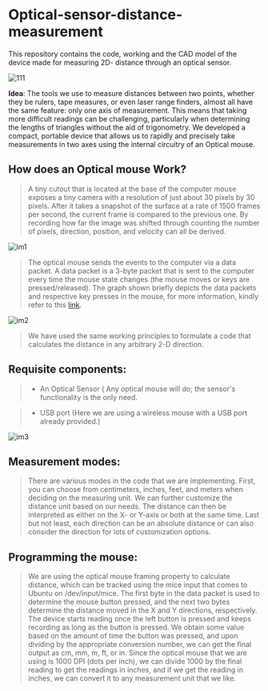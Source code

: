 # Optical-sensor-distance-measurement
This repository contains the code, working and the CAD model of the device made for measuring 2D- distance through an optical sensor.

![111](https://user-images.githubusercontent.com/97225407/213273361-aa819357-d7af-48d0-a6b4-c45acd32f8bc.jpeg)

**Idea**: The tools we use to measure distances between two points, whether they be rulers, tape measures, or even laser range finders, almost all have the same feature: only one axis of measurement. This means that taking more difficult readings can be challenging, particularly when determining the lengths of triangles without the aid of trigonometry. We developed a compact, portable device that allows us to rapidly and precisely take measurements in two axes using the internal circuitry of an Optical mouse.

## How does an Optical mouse Work?

> A tiny cutout that is located at the base of the computer mouse exposes a tiny camera with a resolution of just about 30 pixels by 30 pixels. After it takes a snapshot of the surface at a rate of 1500 frames per second, the current frame is compared to the previous one. By recording how far the image was shifted through counting the number of pixels, direction, position, and velocity can all be derived. 

![im1](https://user-images.githubusercontent.com/97225407/213274447-c90663fc-0d86-4f16-bad9-ef057c6efd8f.png)


> The optical mouse sends the events to the computer via a data packet. A data packet is a 3-byte packet that is sent to the computer every time the mouse state changes (the mouse moves or keys are pressed/released). 
The graph shown briefly depicts the data packets and respective key presses in the mouse, for more information, kindly refer to this [link](https://courses.cs.washington.edu/courses/cse477/00sp/projectwebs/groupb/PS2-mouse/mouse.html).

![im2](https://user-images.githubusercontent.com/97225407/213275017-41b01c92-4087-4091-a11e-d02ea5d99f49.png)


> We have used the same working principles to formulate a code that calculates the distance in any arbitrary 2-D direction.

## Requisite components:
> - An Optical Sensor ( Any optical mouse will do; the sensor's functionality is the only need. 
 
> - USB port (Here we are using a wireless mouse with a USB port already provided.)

![im3](https://user-images.githubusercontent.com/97225407/213275271-cf0d1151-7a91-437a-8120-17e267f9e275.jpg)


## Measurement modes:
> There are various modes in the code that we are implementing. First, you can choose from centimeters, inches, feet, and meters when deciding on the measuring unit. We can further customize the distance unit based on our needs. The distance can then be interpreted as either on the X- or Y-axis or both at the same time. Last but not least, each direction can be an absolute distance or can also consider the direction for lots of customization options.
## Programming the mouse:
> We are using the optical mouse framing property to calculate distance, which can be tracked using the mice input that comes to Ubuntu on /dev/input/mice. The first byte in the data packet is used to determine the mouse button pressed, and the next two bytes determine the distance moved in the X and Y directions, respectively. The device starts reading once the left button is pressed and keeps recording as long as the button is pressed. We obtain some value based on the amount of time the button was pressed, and upon dividing by the appropriate conversion number, we can get the final output as cm, mm, m, ft, or in. Since the optical mouse that we are using is 1000 DPI (dots per inch), we can divide 1000 by the final reading to get the readings in inches, and if we get the reading in inches, we can convert it to any measurement unit that we like.

